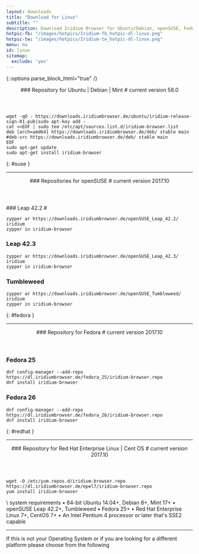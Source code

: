 ```yaml
---
layout: downloads
title: "Download for Linux"
subtitle: ""
description: Download Iridium Browser for Ubuntu/Debian, openSUSE, Fedora and RHEL
hotpic-fb: "/images/hotpics/Iridium-fb_hotpic-dl-linux.png"
hotpic-tw: "/images/hotpics/Iridium-tw_hotpic-dl-linux.png"
menu: no
id: linux
sitemap:
  exclude: 'yes'
---
```


{::options parse_block_html="true" /}
<div class="icon dl fa-linux"></div>
<header>
### Repository for Ubuntu | Debian | Mint #
current version 58.0
</header>

	wget -qO - https://downloads.iridiumbrowser.de/ubuntu/iridium-release-sign-01.pub|sudo apt-key add -
	cat <<EOF | sudo tee /etc/apt/sources.list.d/iridium-browser.list
	deb [arch=amd64] https://downloads.iridiumbrowser.de/deb/ stable main
	#deb-src https://downloads.iridiumbrowser.de/deb/ stable main
	EOF
	sudo apt-get update
	sudo apt-get install iridium-browser

{: #suse }

---

<div class="dlinux fl-opensuse"></div>
<header>
### Repositories for openSUSE #
current version 2017.10
</header>
### Leap 42.2 #
	
	zypper ar https://downloads.iridiumbrowser.de/openSUSE_Leap_42.2/ iridium
	zypper in iridium-browser

### Leap 42.3 #
	
	zypper ar https://downloads.iridiumbrowser.de/openSUSE_Leap_42.3/ iridium
	zypper in iridium-browser

### Tumbleweed #

	zypper ar https://downloads.iridiumbrowser.de/openSUSE_Tumbleweed/ iridium
	zypper in iridium-browser

{: #fedora }
	
---

<div class="dlfedora fl-fedora"></div>
<header>
### Repository for Fedora #
current version 2017.10
</header>

### Fedora 25 #

	dnf config-manager --add-repo https://dl.iridiumbrowser.de/fedora_25/iridium-browser.repo
	dnf install iridium-browser
     	
### Fedora 26 #

	dnf config-manager --add-repo https://dl.iridiumbrowser.de/fedora_26/iridium-browser.repo
	dnf install iridium-browser
     	
{: #redhat }

---

<div class="dlfedora fl-redhat"></div>
<header>
### Repository for Red Hat Enterprise Linux | Cent OS #
current version 2017.10
</header>

	wget -O /etc/yum.repos.d/iridium-browser.repo https://dl.iridiumbrowser.de/epel7/iridium-browser.repo
	yum install iridium-browser
     	
\\
system requirements
&#8226; 64-bit Ubuntu 14.04+, Debian 8+, Mint 17+
&#8226; openSUSE Leap 42.2+, Tumbleweed
&#8226; Fedora 25+
&#8226; Red Hat Enterprise Linux 7+, CentOS 7+
&#8226; An Intel Pentium 4 processor or later that's SSE2 capable

---

If this is not your Operating System or if you are looking for a different platform please choose from the following
